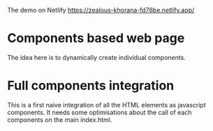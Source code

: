 The demo on Netlify https://zealous-khorana-fd76be.netlify.app/

# Components based web page

The idea here is to dynamically create individual components.

# Full components integration

This is a first naive integration of all the HTML elements as javascript
components. It needs some optimisations about the call of each components
on the main index.html.
